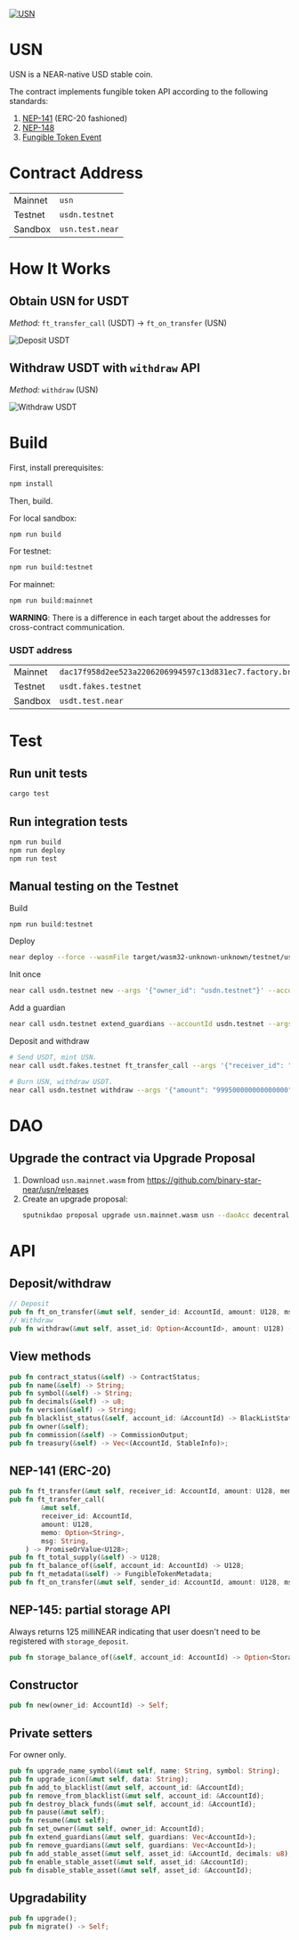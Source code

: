 [![USN](https://github.com/decentralbankdao/usn/actions/workflows/test.yaml/badge.svg?event=push)](https://github.com/decentralbankdao/usn)

# USN

USN is a NEAR-native USD stable coin.

The contract implements fungible token API according to the following standards:

1. [NEP-141](https://nomicon.io/Standards/FungibleToken/Core) (ERC-20 fashioned)
2. [NEP-148](https://nomicon.io/Standards/FungibleToken/Metadata)
3. [Fungible Token Event](https://nomicon.io/Standards/FungibleToken/Event)

# Contract Address

|         |                 |
| ------- | --------------- |
| Mainnet | `usn `          |
| Testnet | `usdn.testnet`  |
| Sandbox | `usn.test.near` |

# How It Works

## Obtain USN for USDT

_Method:_ `ft_transfer_call` (USDT) -> `ft_on_transfer` (USN)

<img alt="Deposit USDT" src="images/deposit.svg" />

## Withdraw USDT with `withdraw` API

_Method:_ `withdraw` (USN)

<img alt="Withdraw USDT" src="images/withdraw.svg" />

# Build

First, install prerequisites:

```bash
npm install
```

Then, build.

For local sandbox:

```bash
npm run build
```

For testnet:

```bash
npm run build:testnet
```

For mainnet:

```bash
npm run build:mainnet
```

**WARNING**: There is a difference in each target about the addresses for cross-contract communication.

### USDT address

|         |                      |
|---------|----------------------|
| Mainnet | `dac17f958d2ee523a2206206994597c13d831ec7.factory.bridge.near` |
| Testnet | `usdt.fakes.testnet` |
| Sandbox | `usdt.test.near`     |

# Test

## Run unit tests

```bash
cargo test
```

## Run integration tests

```bash
npm run build
npm run deploy
npm run test
```

## Manual testing on the Testnet

Build

```bash
npm run build:testnet
```

Deploy

```bash
near deploy --force --wasmFile target/wasm32-unknown-unknown/testnet/usn.wasm --accountId=usdn.testnet --masterAccount=usdn.testnet
```

Init once

```bash
near call usdn.testnet new --args '{"owner_id": "usdn.testnet"}' --accountId=usdn.testnet
```

Add a guardian

```bash
near call usdn.testnet extend_guardians --accountId usdn.testnet --args '{"guardians": ["alice.testnet"]}'
```

Deposit and withdraw

```bash
# Send USDT, mint USN.
near call usdt.fakes.testnet ft_transfer_call --args '{"receiver_id": "usdn.testnet", "amount": "1000000", "msg": ""}' --accountId alice.testnet --amount 0.000000000000000000000001 --gas 100000000000000

# Burn USN, withdraw USDT.
near call usdn.testnet withdraw --args '{"amount": "999500000000000000"}' --accountId alice.testnet --amount 0.000000000000000000000001 --gas 100000000000000
```

# DAO

## Upgrade the contract via Upgrade Proposal

1. Download `usn.mainnet.wasm` from https://github.com/binary-star-near/usn/releases
2. Create an upgrade proposal:
   ```bash
   sputnikdao proposal upgrade usn.mainnet.wasm usn --daoAcc decentralbank --accountId alice.near --network mainnet
   ```

# API

## Deposit/withdraw

```rust
// Deposit
pub fn ft_on_transfer(&mut self, sender_id: AccountId, amount: U128, msg: String) -> PromiseOrValue<U128>;
// Withdraw
pub fn withdraw(&mut self, asset_id: Option<AccountId>, amount: U128) -> Promise;
```

## View methods

```rust
pub fn contract_status(&self) -> ContractStatus;
pub fn name(&self) -> String;
pub fn symbol(&self) -> String;
pub fn decimals(&self) -> u8;
pub fn version(&self) -> String;
pub fn blacklist_status(&self, account_id: &AccountId) -> BlackListStatus;
pub fn owner(&self);
pub fn commission(&self) -> CommissionOutput;
pub fn treasury(&self) -> Vec<(AccountId, StableInfo)>;
```

## NEP-141 (ERC-20)

```rust
pub fn ft_transfer(&mut self, receiver_id: AccountId, amount: U128, memo: Option<String>);
pub fn ft_transfer_call(
        &mut self,
        receiver_id: AccountId,
        amount: U128,
        memo: Option<String>,
        msg: String,
    ) -> PromiseOrValue<U128>;
pub fn ft_total_supply(&self) -> U128;
pub fn ft_balance_of(&self, account_id: AccountId) -> U128;
pub fn ft_metadata(&self) -> FungibleTokenMetadata;
pub fn ft_on_transfer(&mut self, sender_id: AccountId, amount: U128, msg: String) -> PromiseOrValue<U128>;
```

## NEP-145: partial storage API

Always returns 125 milliNEAR indicating that user doesn't need to be registered
with `storage_deposit`.

```rust
pub fn storage_balance_of(&self, account_id: AccountId) -> Option<StorageBalance>;
```

## Constructor

```rust
pub fn new(owner_id: AccountId) -> Self;
```

## Private setters

For owner only.

```rust
pub fn upgrade_name_symbol(&mut self, name: String, symbol: String);
pub fn upgrade_icon(&mut self, data: String);
pub fn add_to_blacklist(&mut self, account_id: &AccountId);
pub fn remove_from_blacklist(&mut self, account_id: &AccountId);
pub fn destroy_black_funds(&mut self, account_id: &AccountId);
pub fn pause(&mut self);
pub fn resume(&mut self);
pub fn set_owner(&mut self, owner_id: AccountId);
pub fn extend_guardians(&mut self, guardians: Vec<AccountId>);
pub fn remove_guardians(&mut self, guardians: Vec<AccountId>);
pub fn add_stable_asset(&mut self, asset_id: &AccountId, decimals: u8);
pub fn enable_stable_asset(&mut self, asset_id: &AccountId);
pub fn disable_stable_asset(&mut self, asset_id: &AccountId);
```

## Upgradability

```rust
pub fn upgrade();
pub fn migrate() -> Self;
```

